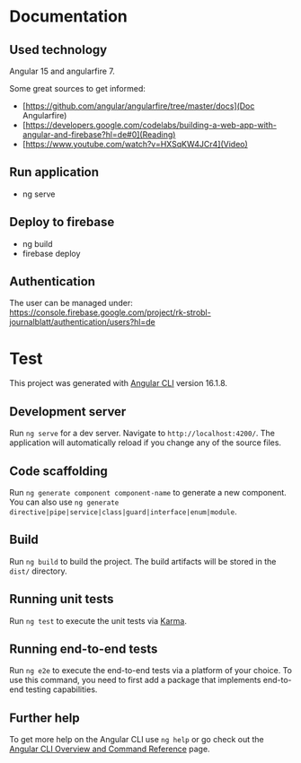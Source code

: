 # Documentation

## Used technology
Angular 15 and angularfire 7.

Some great sources to get informed:
* [https://github.com/angular/angularfire/tree/master/docs](Doc Angularfire)
* [https://developers.google.com/codelabs/building-a-web-app-with-angular-and-firebase?hl=de#0](Reading)
* [https://www.youtube.com/watch?v=HXSqKW4JCr4](Video)

## Run application
* ng serve

## Deploy to firebase
* ng build
* firebase deploy

## Authentication

The user can be managed under: https://console.firebase.google.com/project/rk-strobl-journalblatt/authentication/users?hl=de

# Test

This project was generated with [Angular CLI](https://github.com/angular/angular-cli) version 16.1.8.

## Development server

Run `ng serve` for a dev server. Navigate to `http://localhost:4200/`. The application will automatically reload if you change any of the source files.

## Code scaffolding

Run `ng generate component component-name` to generate a new component. You can also use `ng generate directive|pipe|service|class|guard|interface|enum|module`.

## Build

Run `ng build` to build the project. The build artifacts will be stored in the `dist/` directory.

## Running unit tests

Run `ng test` to execute the unit tests via [Karma](https://karma-runner.github.io).

## Running end-to-end tests

Run `ng e2e` to execute the end-to-end tests via a platform of your choice. To use this command, you need to first add a package that implements end-to-end testing capabilities.

## Further help

To get more help on the Angular CLI use `ng help` or go check out the [Angular CLI Overview and Command Reference](https://angular.io/cli) page.
